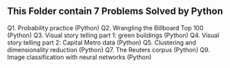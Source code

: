 ## This Folder contain 7 Problems Solved by Python
Q1. Probability practice (Python)
Q2. Wrangling the Billboard Top 100 (Python)
Q3. Visual story telling part 1: green buildings (Python)
Q4. Visual story telling part 2: Capital Metro data (Python)
Q5. Clustering and dimensionality reduction (Python)
Q7. The Reuters corpus (Python)
Q9. Image classification with neural networks (Python)
